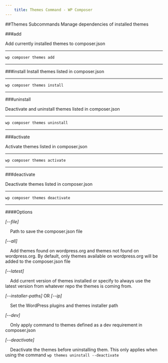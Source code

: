 ```yaml
---
    title: Themes Command - WP Composer
---
```

##Themes Subcommands
Manage dependencies of installed themes

###add

Add currently installed themes to composer.json

---
    wp composer themes add
---

###install
Install themes listed in composer.json

---
    wp composer themes install
---

###uninstall

Deactivate and uninstall themes listed in composer.json

---
    wp composer themes uninstall
---

###activate

Activate themes listed in composer.json

---
    wp composer themes activate
---

###deactivate

Deactivate themes listed in composer.json

---
    wp composer themes deactivate
---


####Options

*[--file]*

&nbsp;&nbsp;&nbsp;&nbsp;Path to save the composer.json file

*[--all]*

&nbsp;&nbsp;&nbsp;&nbsp;Add themes found on wordpress.org and themes not found on wordpress.org. By default, only themes  available on wordpress.org will be added to the composer.json file

*[--latest]*

&nbsp;&nbsp;&nbsp;&nbsp;Add current version of themes installed or specify to always use the latest version from whatever repo the themes is coming from.

*[--installer-paths]* OR *[--ip]*

&nbsp;&nbsp;&nbsp;&nbsp;Set the WordPress plugins and themes installer path

*[--dev]*

&nbsp;&nbsp;&nbsp;&nbsp;Only apply command to themes defined as a dev requirement in composer.json

*[--deactivate]*

&nbsp;&nbsp;&nbsp;&nbsp;Deactivate the themes before uninstalling them. This only applies when using the command `wp themes uninstall --deactivate`
